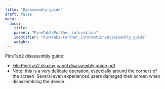 ```yaml
---
title: "Disassembly guide"
draft: false
menu:
  docs:
    title:
    parent: "PineTab2/Further_information"
    identifier: "PineTab2/Further_information/Disassembly_guide"
    weight: 
---
```


PineTab2 disassembly guide:

* [File:PineTab2 display panel disassembly guide.pdf](https://wiki.pine64.org/wiki/File:PineTab2_display_panel_disassembly_guide.pdf)
* Note: this is a very delicate operation, especially around the corners of the screen. Several even experienced users damaged their screen when disassembling the device.
